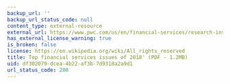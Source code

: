 ```yaml
---
backup_url: ''
backup_url_status_code: null
content_type: external-resource
external_url: https://www.pwc.com/us/en/financial-services/research-institute/assets/pwc-fsi-top-issues-2018.pdf
has_external_license_warning: true
is_broken: false
license: https://en.wikipedia.org/wiki/All_rights_reserved
title: Top financial services issues of 2018' (PDF - 1.2MB)
uid: df302079-dcea-4b22-af3b-7d9318a2a9d1
url_status_code: 200
---
```

